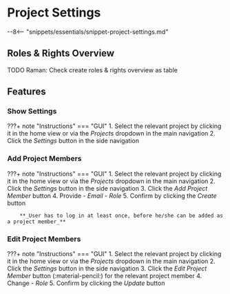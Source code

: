 # Project Settings

--8<-- "snippets/essentials/snippet-project-settings.md"

## Roles & Rights Overview
TODO Raman: Check create roles & rights overview as table

## Features

### Show Settings

???+ note "Instructions"
    === "GUI"
        1. Select the relevant project by clicking it in the home view or via the _Projects_ dropdown in the main navigation
        2. Click the _Settings_ button in the side navigation

### Add Project Members

???+ note "Instructions"
    === "GUI"
        1. Select the relevant project by clicking it in the home view or via the _Projects_ dropdown in the main navigation
        2. Click the _Settings_ button in the side navigation
        3. Click the _Add Project Member_ button
        4. Provide
            - _Email_
            - _Role_
        5. Confirm by clicking the _Create_ button

        **_User has to log in at least once, before he/she can be added as a project member_**

### Edit Project Members

???+ note "Instructions"
    === "GUI"
        1. Select the relevant project by clicking it in the home view or via the _Projects_ dropdown in the main navigation
        2. Click the _Settings_ button in the side navigation
        3. Click the _Edit Project Member_ button (:material-pencil:) for the relevant project member
        4. Change
            - _Role_
        5. Confirm by clicking the _Update_ button